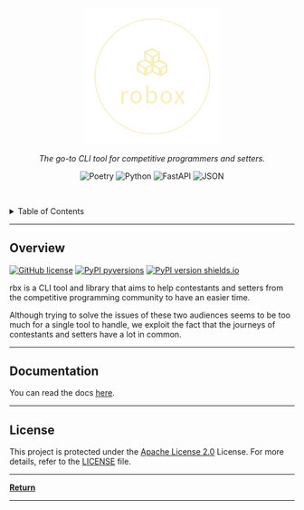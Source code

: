 <p align="center">
   <img src="docs/rbx_transparent.png" width="240px">
</p>
<p align="center">
    <em>The go-to CLI tool for competitive programmers and setters.</em>
</p>
<p align="center">
	<!-- loscal repository, no metadata badges. -->
<p>
<p align="center">
	<img src="https://img.shields.io/badge/Poetry-60A5FA.svg?style=default&logo=Poetry&logoColor=white" alt="Poetry">
	<img src="https://img.shields.io/badge/Python-3776AB.svg?style=default&logo=Python&logoColor=white" alt="Python">
	<img src="https://img.shields.io/badge/FastAPI-009688.svg?style=default&logo=FastAPI&logoColor=white" alt="FastAPI">
	<img src="https://img.shields.io/badge/JSON-000000.svg?style=default&logo=JSON&logoColor=white" alt="JSON">
</p>

<br><!-- TABLE OF CONTENTS -->
<details>
  <summary>Table of Contents</summary><br>

- [Overview](#overview)
- [Documentation](#documentation)
- [License](#license)
</details>
<hr>

##  Overview

<!--[![Usage video]](https://github.com/rsalesc/rbx/assets/4999965/111de01e-6cbd-495e-b8c2-4293921e49b3)-->

[![GitHub license](https://img.shields.io/github/license/rsalesc/rbx.svg)](https://github.com/rsalesc/rbx/blob/master/LICENSE)
[![PyPI pyversions](https://img.shields.io/pypi/pyversions/rbx.svg)](https://pypi.python.org/pypi/rbx/)
[![PyPI version shields.io](https://img.shields.io/pypi/v/rbx.svg)](https://pypi.python.org/pypi/rbx/)

rbx is a CLI tool and library that aims to help contestants and setters from the competitive programming community to have an easier time.

Although trying to solve the issues of these two audiences seems to be too much for a single tool to handle, we exploit the fact that the journeys of contestants and setters have a lot in common.

---

##  Documentation

You can read the docs [here](https://rsalesc.github.io/rbx/).

---

##  License

This project is protected under the [Apache License 2.0](http://www.apache.org/licenses/) License. For more details, refer to the [LICENSE](LICENSE) file.

---

[**Return**](#-overview)

---
